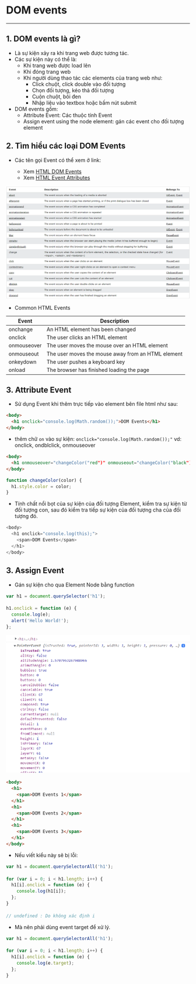 # DOM events

---

## 1. DOM events là gì?

- Là sự kiện xảy ra khi trang web được tương tác.
- Các sự kiện này có thể là:
  - Khi trang web được load lên
  - Khi đóng trang web
  - Khi người dùng thao tác các elements của trang web như:
    - Click chuột, click double vào đối tượng
    - Chọn đối tượng, kéo thả đối tượng
    - Cuộn chuột, bôi đen
    - Nhập liệu vào textbox hoặc bấm nút submit
- DOM events gồm:
  - Attribute Event: Các thuộc tính Event
  - Assign event using the node element: gán các event cho đối tượng element

## 2. Tìm hiểu các loại DOM Events

- Các tên gọi Event có thể xem ở link:

  - Xem [HTML DOM Events ](https://www.w3schools.com/jsref/dom_obj_event.asp)
  - Xem [HTML Event Attributes](https://www.w3schools.com/tags/ref_eventattributes.asp)

![DOM Events](./images/001.png 'DOM Events')

- Common HTML Events

| Event       | Description                                        |
| ----------- | -------------------------------------------------- |
| onchange    | An HTML element has been changed                   |
| onclick     | The user clicks an HTML element                    |
| onmouseover | The user moves the mouse over an HTML element      |
| onmouseout  | The user moves the mouse away from an HTML element |
| onkeydown   | The user pushes a keyboard key                     |
| onload      | The browser has finished loading the page          |

## 3. Attribute Event

- Sử dụng Event khi thêm trực tiếp vào element bên file html như sau:

```html
<body>
  <h1 onclick="console.log(Math.random());">DOM Events</h1>
</body>
```

- thêm chữ `on` vào sự kiện: `onclick="console.log(Math.random());"`
  vd: onclick, ondblclick, onmouseover

```html
<body>
  <h1 onmouseover="changeColor("red")" onmouseout="changeColor("black")">DOM Events</h1>
</body>
```

```js
function changeColor(color) {
  h1.style.color = color;
}
```

- Tính chất nổi bọt của sự kiện của đối tượng Element, kiểm tra sự kiện từ đối tượng con, sau đó kiểm tra tiếp sự kiện của đối tượng cha của đối tượng đó.

```js
<body>
  <h1 onclick="console.log(this);">
    <span>DOM Events</span>
  </h1>
</body>
```

## 3. Assign Event

- Gán sự kiện cho qua Element Node bằng function

```js
var h1 = document.querySelector('h1');

h1.onclick = function (e) {
  console.log(e);
  alert('Hello World!');
};
```

![Assign Event](./images/003.png 'Assign Event')

```html
<body>
  <h1>
    <span>DOM Events 1</span>
  </h1>
  <h1>
    <span>DOM Events 2</span>
  </h1>
  <h1>
    <span>DOM Events 3</span>
  </h1>
</body>
```

- Nếu viết kiểu này sẽ bị lỗi:

```js
var h1 = document.querySelectorAll('h1');

for (var i = 0; i < h1.length; i++) {
  h1[i].onclick = function (e) {
    console.log(h1[i]);
  };
}

// undefined : Do không xác định i
```

- Mà nên phải dùng event target để xử lý.

```js
var h1 = document.querySelectorAll('h1');

for (var i = 0; i < h1.length; i++) {
  h1[i].onclick = function (e) {
    console.log(e.target);
  };
}
```
